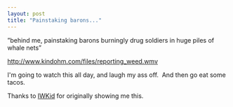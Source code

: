 ```yaml
---
layout: post
title: "Painstaking barons..."
---
```


<p>&#8221;behind me, painstaking barons burningly drug soldiers in huge piles of whale nets&#8221;</p>
<p><a href="http://www.kindohm.com/files/reporting_weed.wmv">http://www.kindohm.com/files/reporting_weed.wmv</a></p>
<p>I'm going to watch this all day, and laugh my ass off.&nbsp; And then go eat some tacos.</p>
<p>Thanks to <a href="http://www.blogspot.com/iwkid" target="_blank">IWKid</a> for originally showing me this.</p>
 
